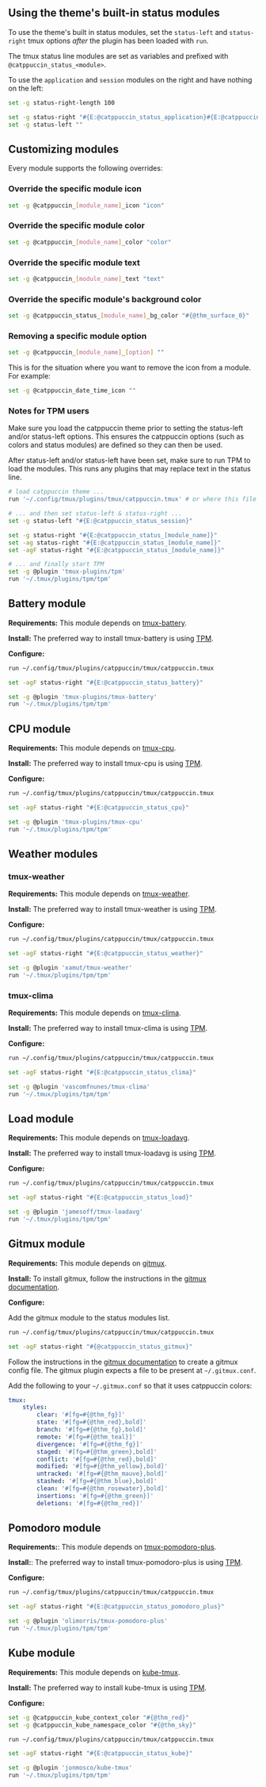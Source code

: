 ## Using the theme's built-in status modules

To use the theme's built in status modules, set the `status-left` and
`status-right` tmux options _after_ the plugin has been loaded with `run`.

The tmux status line modules are set as variables and prefixed with `@catppuccin_status_<module>`.

To use the `application` and `session` modules on the right and have nothing on
the left:

```sh
set -g status-right-length 100

set -g status-right "#{E:@catppuccin_status_application}#{E:@catppuccin_status_session}"
set -g status-left ""
```

## Customizing modules

Every module supports the following overrides:

### Override the specific module icon

```sh
set -g @catppuccin_[module_name]_icon "icon"
```

### Override the specific module color

```sh
set -g @catppuccin_[module_name]_color "color"
```

### Override the specific module text

```sh
set -g @catppuccin_[module_name]_text "text"
```

### Override the specific module's background color

```sh
set -g @catppuccin_status_[module_name]_bg_color "#{@thm_surface_0}"
```

### Removing a specific module option

```sh
set -g @catppuccin_[module_name]_[option] ""
```

This is for the situation where you want to remove the icon from a module.
For example:

```sh
set -g @catppuccin_date_time_icon ""
```

### Notes for TPM users

Make sure you load the catppuccin theme prior to setting the status-left and/or
status-left options. This ensures the catppuccin options (such as colors and
status modules) are defined so they can then be used.

After status-left and/or status-left have been set, make sure to run TPM to load
the modules. This runs any plugins that may replace text in the status line.

```bash
# load catppuccin theme ...
run '~/.config/tmux/plugins/tmux/catppuccin.tmux' # or where this file is located on your machine

# ... and then set status-left & status-right ...
set -g status-left "#{E:@catppuccin_status_session}"

set -g status-right "#{E:@catppuccin_status_[module_name]}"
set -ag status-right "#{E:@catppuccin_status_[module_name]}"
set -agF status-right "#{E:@catppuccin_status_[module_name]}"

# ... and finally start TPM
set -g @plugin 'tmux-plugins/tpm'
run '~/.tmux/plugins/tpm/tpm'
```

## Battery module

**Requirements:** This module depends on [tmux-battery](https://github.com/tmux-plugins/tmux-battery/tree/master).

**Install:** The preferred way to install tmux-battery is using [TPM](https://github.com/tmux-plugins/tpm).

**Configure:**

```sh
run ~/.config/tmux/plugins/catppuccin/tmux/catppuccin.tmux

set -agF status-right "#{E:@catppuccin_status_battery}"

set -g @plugin 'tmux-plugins/tmux-battery'
run '~/.tmux/plugins/tpm/tpm'
```

## CPU module

**Requirements:** This module depends on [tmux-cpu](https://github.com/tmux-plugins/tmux-cpu/tree/master).

**Install:** The preferred way to install tmux-cpu is using [TPM](https://github.com/tmux-plugins/tpm).

**Configure:**

```sh
run ~/.config/tmux/plugins/catppuccin/tmux/catppuccin.tmux

set -agF status-right "#{E:@catppuccin_status_cpu}"

set -g @plugin 'tmux-plugins/tmux-cpu'
run '~/.tmux/plugins/tpm/tpm'
```

## Weather modules

### tmux-weather

**Requirements:** This module depends on [tmux-weather](https://github.com/xamut/tmux-weather).

**Install:** The preferred way to install tmux-weather is using [TPM](https://github.com/tmux-plugins/tpm).

**Configure:**

```sh
run ~/.config/tmux/plugins/catppuccin/tmux/catppuccin.tmux

set -agF status-right "#{E:@catppuccin_status_weather}"

set -g @plugin 'xamut/tmux-weather'
run '~/.tmux/plugins/tpm/tpm'
```

### tmux-clima

**Requirements:** This module depends on [tmux-clima](https://github.com/vascomfnunes/tmux-clima).

**Install:** The preferred way to install tmux-clima is using [TPM](https://github.com/tmux-plugins/tpm).

**Configure:**

```sh
run ~/.config/tmux/plugins/catppuccin/tmux/catppuccin.tmux

set -agF status-right "#{E:@catppuccin_status_clima}"

set -g @plugin 'vascomfnunes/tmux-clima'
run '~/.tmux/plugins/tpm/tpm'
```

## Load module

**Requirements:** This module depends on [tmux-loadavg](https://github.com/jamesoff/tmux-loadavg).

**Install:** The preferred way to install tmux-loadavg is using [TPM](https://github.com/tmux-plugins/tpm).

**Configure:**

```sh
run ~/.config/tmux/plugins/catppuccin/tmux/catppuccin.tmux

set -agF status-right "#{E:@catppuccin_status_load}"

set -g @plugin 'jamesoff/tmux-loadavg'
run '~/.tmux/plugins/tpm/tpm'
```

## Gitmux module

**Requirements:** This module depends on [gitmux](https://github.com/arl/gitmux).

**Install:** To install gitmux, follow the instructions in the [gitmux documentation](https://github.com/arl/gitmux/blob/main/README.md#installing).

**Configure:**

Add the gitmux module to the status modules list.

```sh
run ~/.config/tmux/plugins/catppuccin/tmux/catppuccin.tmux

set -agF status-right "#{@catppuccin_status_gitmux}"
```

Follow the instructions in the [gitmux documentation](https://github.com/arl/gitmux/blob/main/README.md#customizing)
to create a gitmux config file. The gitmux plugin expects a file to be present
at `~/.gitmux.conf`.

Add the following to your `~/.gitmux.conf` so that it uses catppuccin colors:

```yaml
tmux:
    styles:
        clear: '#[fg=#{@thm_fg}]'
        state: '#[fg=#{@thm_red},bold]'
        branch: '#[fg=#{@thm_fg},bold]'
        remote: '#[fg=#{@thm_teal}]'
        divergence: '#[fg=#{@thm_fg}]'
        staged: '#[fg=#{@thm_green},bold]'
        conflict: '#[fg=#{@thm_red},bold]'
        modified: '#[fg=#{@thm_yellow},bold]'
        untracked: '#[fg=#{@thm_mauve},bold]'
        stashed: '#[fg=#{@thm_blue},bold]'
        clean: '#[fg=#{@thm_rosewater},bold]'
        insertions: '#[fg=#{@thm_green}]'
        deletions: '#[fg=#{@thm_red}]'
```

## Pomodoro module

**Requirements:**: This module depends on [tmux-pomodoro-plus](https://github.com/olimorris/tmux-pomodoro-plus/tree/main).

**Install:**: The preferred way to install tmux-pomodoro-plus is using [TPM](https://github.com/tmux-plugins/tpm).

**Configure:**

```sh
run ~/.config/tmux/plugins/catppuccin/tmux/catppuccin.tmux

set -agF status-right "#{E:@catppuccin_status_pomodoro_plus}"

set -g @plugin 'olimorris/tmux-pomodoro-plus'
run '~/.tmux/plugins/tpm/tpm'
```

## Kube module

**Requirements:** This module depends on [kube-tmux](https://github.com/jonmosco/kube-tmux).

**Install:** The preferred way to install kube-tmux is using [TPM](https://github.com/tmux-plugins/tpm).

**Configure:**

```sh
set -g @catppuccin_kube_context_color "#{@thm_red}"
set -g @catppuccin_kube_namespace_color "#{@thm_sky}"

run ~/.config/tmux/plugins/catppuccin/tmux/catppuccin.tmux

set -agF status-right "#{E:@catppuccin_status_kube}"

set -g @plugin 'jonmosco/kube-tmux'
run '~/.tmux/plugins/tpm/tpm'
```
